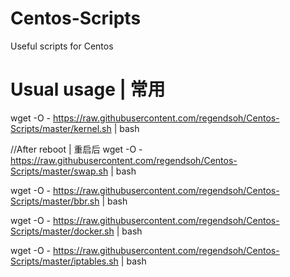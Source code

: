 # Centos-Scripts
Useful scripts for Centos

# Usual usage | 常用
wget -O - https://raw.githubusercontent.com/regendsoh/Centos-Scripts/master/kernel.sh | bash

//After reboot | 重启后
wget -O - https://raw.githubusercontent.com/regendsoh/Centos-Scripts/master/swap.sh | bash

wget -O - https://raw.githubusercontent.com/regendsoh/Centos-Scripts/master/bbr.sh | bash

wget -O - https://raw.githubusercontent.com/regendsoh/Centos-Scripts/master/docker.sh | bash

wget -O - https://raw.githubusercontent.com/regendsoh/Centos-Scripts/master/iptables.sh | bash
